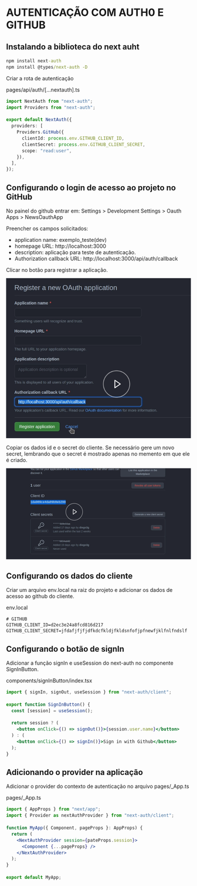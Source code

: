 # AUTENTICAÇÃO COM AUTH0 E GITHUB

## Instalando a biblioteca do next auht

```cmd
npm install next-auth
npm install @types/next-auth -D
```

Criar a rota de autenticação

pages/api/auth/[...nextauth].ts

```ts
import NextAuth from "next-auth";
import Providers from "next-auth";

export default NextAuth({
  providers: [
    Providers.GitHub({
      clientId: process.env.GITHUB_CLIENT_ID,
      clientSecret: process.env.GITHUB_CLIENT_SECRET,
      scope: "read:user",
    }),
  ],
});
```

## Configurando o login de acesso ao projeto no GitHub

No painel do github entrar em:
Settings > Development Settings > Oauth Apps > NewsOauthApp

Preencher os campos solicitados:

- application name: exemplo_teste(dev)
- homepage URL: http://localhost:3000
- description: aplicação para teste de autenticação.
- Authorization callback URL: http://localhost:3000/api/auth/callback

Clicar no botão para registrar a aplicação.

![Register a new OAuth application](images/painel_github01.png)

Copiar os dados id e o secret do cliente.
Se necessário gere um novo secret, lembrando que o secret é mostrado apenas no memento em que ele é criado.

![Register a new OAuth application](images/painel_github02.png)

## Configurando os dados do cliente

Criar um arquivo env.local na raiz do projeto e adicionar os dados de acesso ao github do cliente.

env.local

```
# GITHUB
GITHUB_CLIENT_ID=d2ec3e24a8fcd816d217
GITHUB_CLIENT_SECRET=jfdafjfjfjdfkdcfkldjfkldsnfofjpfnewfjklfnlfndslf
```

## Configurando o botão de signIn

Adicionar a função signIn e useSession do next-auth no componente SignInButton.

components/signInButton/index.tsx

```jsx
import { signIn, signOut, useSession } from "next-auth/client";

export function SignInButton() {
  const [session] = useSession();

  return session ? (
    <button onClick={() => signOut()}>{session.user.name}</button>
  ) : (
    <button onClick={() => signIn()}>Sign in with Github</button>
  );
}
```

## Adicionando o provider na aplicação

Adicionar o provider do contexto de autenticação no arquivo pages/\_App.ts

pages/\_App.ts

```jsx
import { AppProps } from "next/app";
import { Provider as nextAuthProvider } from "next-auth/client";

function MyApp({ Component, pageProps }: AppProps) {
  return (
    <NextAuthProvider session={pateProps.session}>
      <Component {...pageProps} />
    </NextAuthProvider>
  );
}

export default MyApp;
```

